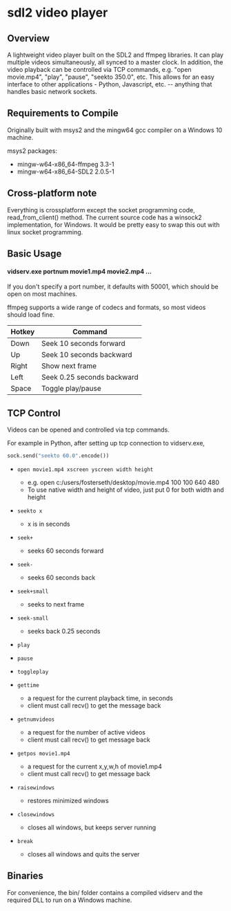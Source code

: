 # sdl2 video player

## Overview
A lightweight video player built on the SDL2 and ffmpeg libraries. It can play multiple videos simultaneously, all synced to a master clock.
In addition, the video playback can be controlled via TCP commands, e.g. "open movie.mp4", "play", "pause", "seekto 350.0", etc.
This allows for an easy interface to other applications - Python, Javascript, etc. -- anything that handles basic network sockets.

## Requirements to Compile
Originally built with msys2 and the mingw64 gcc compiler on a Windows 10 machine.

msys2 packages:
- mingw-w64-x86_64-ffmpeg 3.3-1
- mingw-w64-x86_64-SDL2 2.0.5-1

## Cross-platform note
Everything is crossplatform except the socket programming code, read_from_client() method. The current source code has a winsock2 implementation, for Windows. It would be pretty easy to swap this out with linux socket programming.

## Basic Usage
#### vidserv.exe portnum movie1.mp4 movie2.mp4 ...

If you don't specify a port number, it defaults with 50001, which should be open on most machines.

ffmpeg supports a wide range of codecs and formats, so most videos should load fine.

| Hotkey | Command |
| ---    | --- |
| Down | Seek 10 seconds forward |
| Up | Seek 10 seconds backward |
| Right | Show next frame |
| Left | Seek 0.25 seconds backward |
| Space | Toggle play/pause |

## TCP Control

Videos can be opened and controlled via tcp commands.

For example in Python, after setting up tcp connection to vidserv.exe,
```python
sock.send("seekto 60.0".encode())
```

- `open movie1.mp4 xscreen yscreen width height`
    - e.g. open c:/users/fosterseth/desktop/movie.mp4 100 100 640 480
    - To use native width and height of video, just put 0 for both width and height
    
- `seekto x`
    - x is in seconds
 
- `seek+`
    - seeks 60 seconds forward
    
- `seek-`
    - seeks 60 seconds back
    
- `seek+small`
    - seeks to next frame
 
- `seek-small`
    - seeks back 0.25 seconds
    
- `play`

- `pause`

- `toggleplay`
    
- `gettime`
    - a request for the current playback time, in seconds
    - client must call recv() to get the message back

- `getnumvideos`
    - a request for the number of active videos
    - client must call recv() to get message back
    
- `getpos movie1.mp4`
    - a request for the current x,y,w,h of movie1.mp4
    - client must call recv() to get message back
    
- `raisewindows`
    - restores minimized windows
    
- `closewindows`
    - closes all windows, but keeps server running
    
- `break`
    - closes all windows and quits the server
 
 
## Binaries
For convenience, the bin/ folder contains a compiled vidserv and the required DLL to run on a Windows machine.